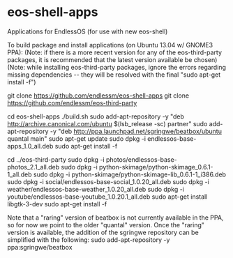 eos-shell-apps
==============

Applications for EndlessOS (for use with new eos-shell)

To build package and install applications (on Ubuntu 13.04 w/ GNOME3 PPA):
(Note: if there is a more recent version for any of the eos-third-party
packages, it is recommended that the latest version available be chosen)
(Note: while installing eos-third-party packages, ignore the errors
regarding missing dependencies -- they will be resolved with the final
"sudo apt-get install -f")

git clone https://github.com/endlessm/eos-shell-apps
git clone https://github.com/endlessm/eos-third-party

cd eos-shell-apps
./build.sh
sudo add-apt-repository -y "deb http://archive.canonical.com/ubuntu $(lsb_release -sc) partner"
sudo add-apt-repository -y "deb http://ppa.launchpad.net/sgringwe/beatbox/ubuntu quantal main"
sudo apt-get update
sudo dpkg -i endlessos-base-apps_1.0_all.deb
sudo apt-get install -f

cd ../eos-third-party
sudo dpkg -i photos/endlessos-base-photos_2.1_all.deb
sudo dpkg -i python-skimage/python-skimage_0.6.1-1_all.deb
sudo dpkg -i python-skimage/python-skimage-lib_0.6.1-1_i386.deb
sudo dpkg -i social/endlessos-base-social_1.0.20_all.deb
sudo dpkg -i weather/endlessos-base-weather_1.0.20_all.deb
sudo dpkg -i youtube/endlessos-base-youtube_1.0.20.1_all.deb
sudo apt-get install libgtk-3-dev
sudo apt-get install -f

Note that a "raring" version of beatbox is not currently available in the PPA,
so for now we point to the older "quantal" version.
Once the "raring" version is available, the addition of the sgringwe
repository can be simplified with the following:
sudo add-apt-repository -y ppa:sgringwe/beatbox
